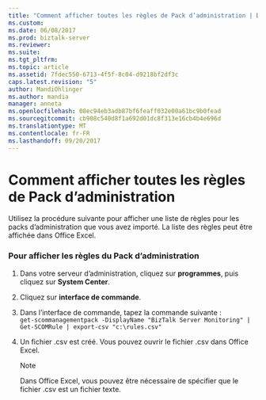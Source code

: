```yaml
---
title: "Comment afficher toutes les règles de Pack d’administration | Documents Microsoft"
ms.custom: 
ms.date: 06/08/2017
ms.prod: biztalk-server
ms.reviewer: 
ms.suite: 
ms.tgt_pltfrm: 
ms.topic: article
ms.assetid: 7fdec550-6713-4f5f-8c04-d9218bf2df3c
caps.latest.revision: "5"
author: MandiOhlinger
ms.author: mandia
manager: anneta
ms.openlocfilehash: 08ec94eb3adb87bf6feaff032e00a61bc9b0fead
ms.sourcegitcommit: cb908c540d8f1a692d01dc8f313e16cb4b4e696d
ms.translationtype: MT
ms.contentlocale: fr-FR
ms.lasthandoff: 09/20/2017
---
```

# <a name="how-to-display-all-management-pack-rules"></a>Comment afficher toutes les règles de Pack d’administration
Utilisez la procédure suivante pour afficher une liste de règles pour les packs d’administration que vous avez importé. La liste des règles peut être affichée dans Office Excel.  
  
### <a name="to-display-management-pack-rules"></a>Pour afficher les règles du Pack d’administration  
  
1.  Dans votre serveur d’administration, cliquez sur **programmes**, puis cliquez sur **System Center**.  
  
2.  Cliquez sur **interface de commande**.  
  
3.  Dans l’interface de commande, tapez la commande suivante :   
    `get-scommanagementpack -DisplayName "BizTalk Server Monitoring" | Get-SCOMRule | export-csv "c:\rules.csv"`  
  
4.  Un fichier .csv est créé. Vous pouvez ouvrir le fichier .csv dans Office Excel.  
  
    > [!NOTE]  
    >  Dans Office Excel, vous pouvez être nécessaire de spécifier que le fichier .csv est un fichier texte.